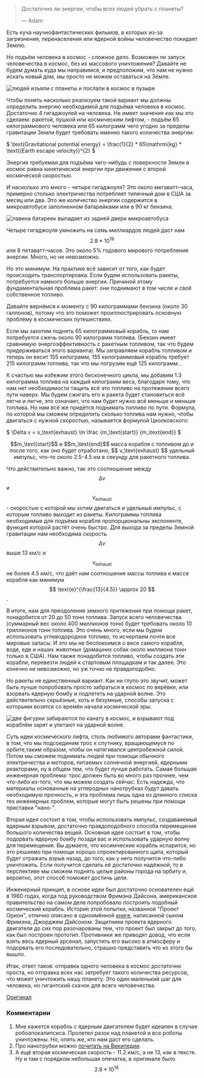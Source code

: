 > Достаточно ли энергии, чтобы всех людей убрать с планеты?
> 
> — Adam

Есть куча научнофантастических фильмов, в которых из-за загрязнения, перенаселения или ядерной войны человечество покидает Землю.

Но подъём человека в космос - сложное дело. Возможен ли запуск человечества в космос, без их массового уничтожения? Давайте не будем думать куда мы направимся, и предположим, что нам не нужно искать новый дом, мы просто не можем оставаться на Земле.

![людей изъяли с планеты и послали в космос в пузыре](/uploads/everybody-out/everybody_out_plan.png)

Чтобы понять насколько реализуем такой вариант мы должны определить энергию необходимой для подъёма человека в космос. Достаточно 4 гигаджоулей на человека. Не имеет значения как мы это сделаем: ракетой, пушкой или космическим лифтом, - подъём 65 килограммового человека или 65 килограмм чего угодно за пределы гравитации Земли будет требовать именно такого количества энергии:

$ \text{Gravitational potential energy} = \frac{1}{2} * 65\mathrm{kg} * \text{(Earth escape velocity)}^{2} $

Энергия требуемая для подъёма чего-нибудь с поверхности Земли в космос равна кинетической энергии при движении с второй космической скоростью.

И насколько это много - четыре гигаджоуля? Это около мегаватт-часа, примерно столько электричества потребляет типичный дом в США за месяц или два. Это же количество энергии содержится в микроавтобусе заполненном батарейками или в 90 кг бензина.


![лавина батареек выпадает из задней двери микроавтобуса](/uploads/everybody-out/everybody_out_cargo_van.png)

Четыре гигаджоуля умножить на семь миллиардов людей даст нам $$ 2.8 * 10^{19} $$ или 8 петаватт-часов. Это около 5% годового мирового потребления энергии. Много, но не невозможно.

Но это минимум. На практике всё зависит от того, как будет происходить транспортировка. Если будем использовать ракеты, потребуется намного больше энергии. Причиной этому фундаментальная проблема ракет: они поднимают в том числе и своё собственное топливо.

Давайте вернёмся к моменту с 90 килограммами бензина (около 30 галлонов), потому что это поможет проиллюстрировать основную проблему в космических путешествиях.

Если мы захотим поднять 65 килограммовый корабль, то нам потребуется сжечь около 90 килограмм топлива. (Бензин имеет сравнимую энергоэффективность с ракетным топливом, так что будем придерживаться этого варианта). Мы заправляем корабль топливом и теперь он весит 155 килограмм, 155 килограммовый корабль требует 215 килограмм топлива, так что мы погрузим ещё 125 килограмм...

К счастью мы избежим этого бесконечного цикла, мы добавим 1.3 килограмма топлива на каждый килограмм веса, благодаря тому, что нам нет необходимости тащить всё это топливо на протяжении всего пути наверх. Мы будем сжигать его и ракета будет становиться всё легче и легче, это означает, что нам будет нужно всё меньше и меньше топлива. Но нам всё же придётся поднимать топливо по пути. Формула, по которой мы сможем определить сколько топлива нам нужно, чтобы двигаться с нужной скоростью, называется формулой Циолковского:

$ \Delta v = v_\text{exhaust} \ln  \frac {m_\text{start}} {m_\text{end}} $

<center>$$m_\text{start}$$ и $$m_\text{end}$$ масса корабля с топливом до и после того, как оно будет отработано,  $$ v_\text{exhaust} $$ удельный импульс, что-то около 2.5-4.5 км в секунду для ракетного топлива.</center>

Что действительно важно, так это соотношение между $$ \Delta v $$ и $$ v_\text{exhaust} $$ - скоростью с которой мы хотим двигаться и удельный импульс, с которым топливо выходит из ракеты. Килограммы топлива необходимые для подъёма корабля пропорциональны экспоненте, функция которой растёт очень быстро. Для выхода за пределы Земной гравитации нам необходима скорость $$ \Delta v $$ выше 13 км/с и $$ v_\text{exhaust} $$ не более 4.5 км/с, что даёт нам соотношение массы топлива к массе корабля как минимум $$ \text{e}^{\frac{13}{4.5}} \approx 20 $$.

В итоге, нам для преодоления земного притяжения при помощи ракет, понадобится от 20 до 50 тонн топлива. Запуск всего человечества (суммарный вес около 400 миллионов тонн) будет требовать около 10 триллионов тонн топлива. Это очень много, если мы будем использовать углеводородное топливо, то исчерпаем почти все мировые запасы. И это мы не беспокоимся о весе самого корабля, воде, еде и наших животных (домашних собак около миллиона тонн только в США). Нам также понадобится топливо, чтобы создать эти корабли, перевезти людей к стартовым площадкам и так далее. Это конечно не невозможно, но уж точно не правдоподобно.

Но ракеты не единственный вариант. Как ни глупо это звучит, может быть лучше попробовать просто забраться в космос по верёвке, или взорвать ядерную бомбу и подлететь на ударной волне. Это действительно серьёзные, хоть и безумные, способы запуска с которыми возятся со времён начала космической эры.

![две фигурки забираются по канату в космос, и взрывают под кораблём зарят и улетают на ударной волне.](/uploads/everybody-out/everybody_out_crazy.png)

Суть идеи космического лифта, столь любимого авторами фантастики, в том, что мы подсоединим трос к спутнику, вращающемуся по орбите,таким образом, чтобы он натягивался центробежной силой. Потом мы сможем поднимать людей при помощи обычного электричества и моторов, питаемых солнечной энергией, ядерными реакторами, ну в общем тем, что будет лучше работать. Самая большая инженерная проблема: трос должен быть во много раз прочнее, чем что-либо из-того, что мы можем создать сейчас. Есть надежда, что материалы основанные на углеродных нанотрубках будут давать необходимую прочность, и эта проблема лишь одна из длинного списка тех инженерных проблем, которые могут быть решены при помощи приставки "нано-".

Вторая идея состоит в том, чтобы использовать импульс, создаваяемый ядерным взрывом, достаточно правдоподобного способа перемещения большого количества вещей. Основная идея состоит в том, чтобы подорвать ядерную бомбу позади вас и использовать ударную волну для перемещения. Вы думаете, что косимческие корабль испарится, но это решаемо при помощи хорошо спроектированного щита, который будет отражать взрыв назад, до того, как у него получится что-либо уничтожить. Если получится сделать её достаточно надёжной, то в перспективе мы сможем поднять целые районы города на орбиту и, вероятно, этот способ поможет достичь цели.

Инженерный принцип, в основе идеи был достаточно основателен ещё в 1960 годах, когда под руководством Фримэна Дайсона, американское правительство на самом деле попробовало построить подобный космический корабль. История этой попытки, названной "Проект Орион", отлично описано в одноимённой [книге](http://www.amazon.com/Project-Orion-Story-Atomic-Spaceship/dp/0805059857), написанной сыном Фримэна, Джорджем Дайсоном. Защитники проекта ядерного двигателя до сих пор разочарованы тем, что проект был закрыт до того, как был построен прототип. Противники же приводят довод, что если взять весь ядерный арсенал, запустить его высоко в атмосферу и подорвать его последовательно, страшно представить что из этого бы вышло.

Итак, ответ таков: отправка одного человека в космос достаточно проста, но отправка всех нас затребует такого количества ресурсов, что может уничтожить нашу планету. Это один маленький шаг для человека, но гигантский скачок для всего человечества.

[Оригинал](http://what-if.xkcd.com/7/)

### Комментарии

1. Мне кажется корабль с ядерным двигателем будет идеален в случае робоапокалипсиса. Пролетел разок над планетой и все роботы уничтожены. Но, опять же, кто нам даст его сделать.
2. Про нанотрубки можно [почитать на Википедии](http://ru.wikipedia.org/wiki/%D0%A3%D0%B3%D0%BB%D0%B5%D1%80%D0%BE%D0%B4%D0%BD%D1%8B%D0%B5_%D0%BD%D0%B0%D0%BD%D0%BE%D1%82%D1%80%D1%83%D0%B1%D0%BA%D0%B8).
3. А ещё вторая космическая скорость - 11.2 км/с, а не 13, как в тексте. Ну и там с порядком небольшая опечатка, в оригинале было $$ 2.8 * 10^{18} $$
